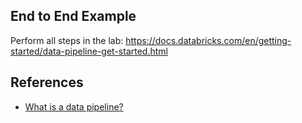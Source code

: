 ## End to End Example

Perform all steps in the lab:  https://docs.databricks.com/en/getting-started/data-pipeline-get-started.html

## References

* [What is a data pipeline?](https://docs.databricks.com/en/getting-started/data-pipeline-get-started.html)
